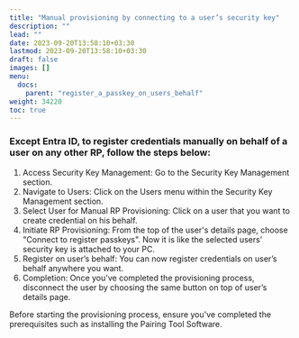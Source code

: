 ```yaml
---
title: "Manual provisioning by connecting to a user’s security key"
description: ""
lead: ""
date: 2023-09-20T13:58:10+03:30
lastmod: 2023-09-20T13:58:10+03:30
draft: false
images: []
menu:
  docs:
    parent: "register_a_passkey_on_users_behalf"
weight: 34220
toc: true
---
```


### Except Entra ID, to register credentials manually on behalf of a user on any other RP, follow the steps below:

1. Access Security Key Management: Go to the Security Key Management section.
2. Navigate to Users: Click on the Users menu within the Security Key Management section.
3. Select User for Manual RP Provisioning: Click on a user that you want to create credential on his behalf.
4. Initiate RP Provisioning: From the top of the user's details page, choose "Connect to register passkeys". Now it is like the selected users’ security key is attached to your PC.
5. Register on user’s behalf: You can now register credentials on user’s behalf anywhere you want.
6. Completion: Once you've completed the provisioning process, disconnect the user by choosing the same button on top of user’s details page.

Before starting the provisioning process, ensure you've completed the prerequisites such as installing the Pairing Tool Software.
